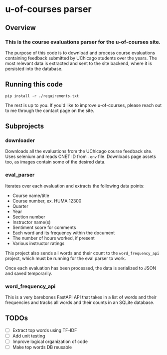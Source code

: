 # u-of-courses parser

## Overview
### This is the course evaluations parser for the **u-of-courses** site.

The purpose of this code is to download and process course evaluations containing feedback submitted by UChicago students over the years. The most relevant data is extracted and sent to the site backend, where it is persisted into the database.

## Running this code
`pip install -r ./requirements.txt`

The rest is up to you. If you'd like to improve u-of-courses, please reach out to me through the contact page on the site.

## Subprojects
### downloader
Downloads all the evaluations from the UChicago course feedback site.
Uses selenium and reads CNET ID from `.env` file.
Downloads page assets too, as images contain some of the desired data.

### eval_parser
Iterates over each evaluation and extracts the following data points:
- Course name/title
- Course number, ex. HUMA 12300
- Quarter
- Year
- Section number
- Instructor name(s)
- Sentiment score for comments
- Each word and its frequency within the document
- The number of hours worked, if present
- Various instructor ratings

This project also sends all words and their count to the `word_frequency_api` project, which must be running for the eval parser to work.

Once each evaluation has been processed, the data is serialized to JSON and saved temporarily.

### word_frequency_api
This is a very barebones FastAPI API that takes in a list of words and their frequencies and tracks all words and their counts in an SQLite database.

## TODOs
- [ ] Extract top words using TF-IDF
- [ ] Add unit testing
- [ ] Improve logical organization of code
- [ ] Make top words DB reusable